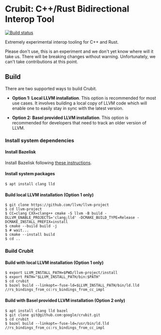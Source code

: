 # Crubit: C++/Rust Bidirectional Interop Tool

[![Build status](https://badge.buildkite.com/7a57a14e68aa3a0ab70972cbf2a35fd79d342ba152fee4a5b4.svg)](https://buildkite.com/bazel/crubit)

Extremely experimental interop tooling for C++ and Rust.

Please don't use, this is an experiment and we don't yet know where will it take
us. There will be breaking changes without warning. Unfortunately, we can't take contributions at this point.

## Build

There are two supported ways to build Crubit.

* **Option 1: Local LLVM installation**. This option is recommended for most use cases. It involves building a local copy of LLVM code which will enable one to easily stay in sync with the latest version.

* **Option 2: Basel provided LLVM installation**. This option is recommended for developers that need to track an older version of LLVM.

### Install system dependencies

#### Install Bazelisk

Install Bazelisk following [these instructions](https://github.com/bazelbuild/bazelisk/blob/master/README.md).

#### Install system packages

```
$ apt install clang lld
```

#### Build local LLVM installation (**Option 1** only)

```
$ git clone https://github.com/llvm/llvm-project
$ cd llvm-project
$ CC=clang CXX=clang++ cmake -S llvm -B build -DLLVM_ENABLE_PROJECTS='clang;lld' -DCMAKE_BUILD_TYPE=Release -DCMAKE_INSTALL_PREFIX=install
$ cmake --build build -j
$ # wait...
$ cmake --install build
$ cd ..
```

### Build Crubit

#### Build with local LLVM installation (**Option 1** only)

```
$ export LLVM_INSTALL_PATH=$PWD/llvm-project/install
$ export PATH="$LLVM_INSTALL_PATH/bin:$PATH"
$ cd crubit
$ bazel build --linkopt=-fuse-ld=$LLVM_INSTALL_PATH/bin/ld.lld //rs_bindings_from_cc:rs_bindings_from_cc_impl
```

#### Build with Basel provided LLVM installation (**Option 2** only)

```
$ apt install clang lld bazel
$ git clone git@github.com:google/crubit.git
$ cd crubit
$ bazel build --linkopt=-fuse-ld=/usr/bin/ld.lld //rs_bindings_from_cc:rs_bindings_from_cc_impl
```
